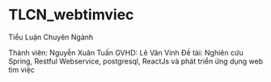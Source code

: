 # TLCN_webtimviec
Tiểu Luận Chuyên Ngành

Thành viên: Nguyễn Xuân Tuấn
GVHD: Lê Văn Vinh
Đề tài: Nghiên cứu Spring, Restful Webservice, postgresql, ReactJs và phát triển ứng dụng web tìm việc
